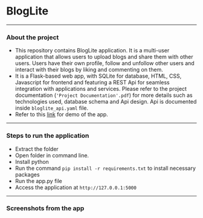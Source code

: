 # BlogLite
---
### About the project

- This repository contains BlogLite application. It is a multi-user application that allows users to upload blogs and share them with other users. Users have their own profile, follow and unfollow other users and interact with their blogs by liking and commenting on them.
- It is a Flask-based web app, with SQLite for database, HTML, CSS, Javascript for frontend and featuring a REST Api for seamless integration with applications and services. Please refer to the project documentation (`'Project Documentation'.pdf`)  for more details such as technologies used, database schema and Api design. Api is documented inside `bloglite_api.yaml` file.
- Refer to this [link](https://drive.google.com/file/d/1UB6YkG4A9C03J-zdu4QQJm6CVOL5D21f/view?usp=share_link) for demo of the app.
---
### Steps to run the application
- Extract the folder
- Open folder in command line.
- Install python
- Run the command `pip install -r requirements.txt` to install necessary packages
- Run the app.py file
- Access the application at `http://127.0.0.1:5000`
---
### Screenshots from the app

